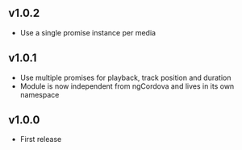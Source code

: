 ## v1.0.2
- Use a single promise instance per media

## v1.0.1

- Use multiple promises for playback, track position and duration
- Module is now independent from ngCordova and lives in its own namespace

## v1.0.0

- First release
